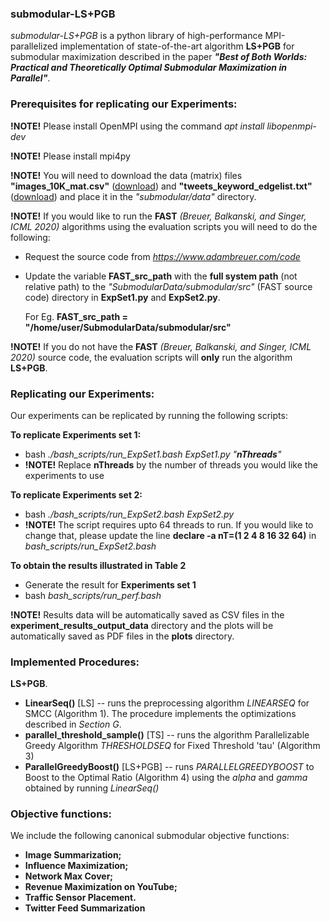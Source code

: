 ### submodular-LS+PGB ###
*submodular-LS+PGB* is a python library of high-performance MPI-parallelized implementation of state-of-the-art algorithm **LS+PGB** for submodular maximization described in the paper ***"Best of Both Worlds: Practical and Theoretically Optimal Submodular Maximization in Parallel"***. 



### Prerequisites for replicating our Experiments: ###
**!NOTE!** Please install OpenMPI using the command *apt install libopenmpi-dev*

**!NOTE!** Please install mpi4py 

**!NOTE!** You will need to download the data (matrix) files **"images_10K_mat.csv"** ([download](https://drive.google.com/file/d/1L5EkO2XZc14malxAVJbtX9DaNYfT4ofK/view?usp=sharing)) and **"tweets_keyword_edgelist.txt"** ([download](https://drive.google.com/file/d/1fCLX_lQko87Ym1T_KgBEs5_0KUPHoutI/view?usp=sharing)) and place it in the *"submodular/data"*  directory. 

**!NOTE!** If you would like to run the **FAST** *(Breuer, Balkanski, and Singer, ICML 2020)* algorithms using the evaluation scripts you will need to do the following:
  - Request the source code from *https://www.adambreuer.com/code*
  - Update the variable **FAST_src_path** with the **full system path** (not relative path) to the *"SubmodularData/submodular/src"* (FAST source code) directory in **ExpSet1.py** and **ExpSet2.py**. 
  
      For  Eg. **FAST_src_path =  "/home/user/SubmodularData/submodular/src"**

**!NOTE!** If you do not have the **FAST** *(Breuer, Balkanski, and Singer, ICML 2020)*  source code, the evaluation scripts will **only** run the algorithm **LS+PGB**.



### Replicating our Experiments: ###

Our experiments can be replicated by running the following scripts:


 **To replicate Experiments set 1:**
   - bash *./bash_scripts/run_ExpSet1.bash ExpSet1.py "**nThreads**"*
   - **!NOTE!** Replace **nThreads** by the number of threads you would like the experiments to use    

 **To replicate Experiments set 2:**
   - bash *./bash_scripts/run_ExpSet2.bash ExpSet2.py*
   - **!NOTE!** The script requires upto 64 threads to run. If you would like to change that, please update the line **declare -a nT=(1 2 4 8 16 32 64)** in *bash_scripts/run_ExpSet2.bash*
 
 **To obtain the results illustrated in Table 2**
   - Generate the result for **Experiments set 1**
   - bash *bash_scripts/run_perf.bash*


**!NOTE!** Results data will be automatically saved as CSV files in the **experiment_results_output_data** directory and the plots will be automatically saved as PDF files in the **plots** directory.




### Implemented Procedures: ###

<!-- ### Submodular Maximization Algorithms from "Best of Both Worlds: Practical and Theoretically Optimal Submodular Maximization in Parallel": ### -->

**LS+PGB**.
  - **LinearSeq()** [LS] -- runs the preprocessing algorithm *LINEARSEQ* for SMCC (Algorithm 1). The procedure implements the optimizations described in *Section G*.
  - **parallel_threshold_sample()** [TS] -- runs the algorithm Parallelizable Greedy Algorithm *THRESHOLDSEQ* for Fixed Threshold 'tau' (Algorithm 3)
  - **ParallelGreedyBoost()** [LS+PGB] -- runs *PARALLELGREEDYBOOST*  to Boost to the Optimal Ratio (Algorithm 4) using the *alpha* and *gamma* obtained by running *LinearSeq()*

<!-- ### Submodular Maximization Algorithms from "The Fast Algorithm for Submodular Maximization": ### -->

<!-- **FAST** (Breuer, Balkanski, and Singer, ICML 2020).
  - **FAST_knowopt()** -- runs FAST (non-parallel) for a single guess of the optimal solution value (OPT)
  - **FAST_guessopt()** -- runs FAST (non-parallel) when the optimal solution value (OPT) is unknown
  - **FAST_knowopt_parallel()** -- runs FAST in parallel for a single guess of the optimal solution value (OPT)
  - **FAST_guessopt_parallel()** -- runs FAST in parallel when the optimal solution value (OPT) is unknown -->


### Objective functions: ###
We include the following canonical submodular objective functions:
- **Image Summarization;** 
- **Influence Maximization;**
- **Network Max Cover;**
- **Revenue Maximization on YouTube;**
- **Traffic Sensor Placement.**
- **Twitter Feed Summarization**




